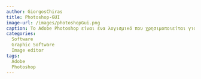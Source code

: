 ```yaml
---
author: GiorgosChiras
title: Photoshop-GUI
image-url: /images/photoshopGui.png
caption: To Adobe Photoshop είναι ένα λογισμικό που χρησιμοποιείται για την δημιουργία και επεξεργασία ψηφιακών εικόνων. Δημιουργήθηκε απο τον Τόμας Κνολ,  φοιτητής του Πανεπιστημίου του Μίσιγκαν,  το 1988 με το όνομα ImagePro. Η άδεια του αγοράστηκε απο την εταιρία Adobe το ίδιο έτος, μετά απο παρουσίαση του λογισμικού στο Silicon Valley. Σήμερα, θεωρείται οτι είναι απο τα πιο διάσημα προγράμματα επεξεργασίας εικόνων στην αγορά.
categories:
  Software
  Graphic Software
  Image editor
tags:
  Adobe
  Photoshop
---
```


